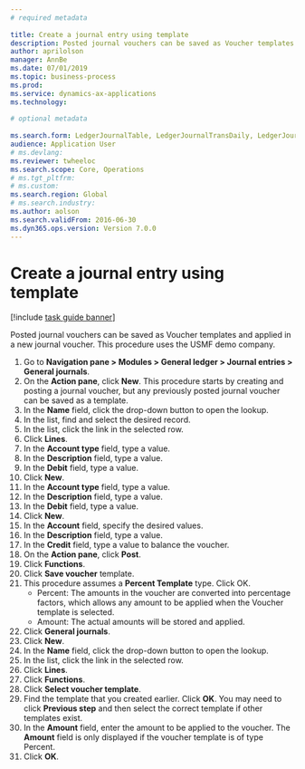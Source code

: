 ```yaml
--- 
# required metadata 
 
title: Create a journal entry using template
description: Posted journal vouchers can be saved as Voucher templates and applied in a new journal voucher. 
author: aprilolson
manager: AnnBe 
ms.date: 07/01/2019
ms.topic: business-process 
ms.prod:  
ms.service: dynamics-ax-applications 
ms.technology:  
 
# optional metadata 
 
ms.search.form: LedgerJournalTable, LedgerJournalTransDaily, LedgerJournalTransVoucherTemplate   
audience: Application User 
# ms.devlang:  
ms.reviewer: twheeloc
ms.search.scope: Core, Operations 
# ms.tgt_pltfrm:  
# ms.custom:  
ms.search.region: Global
# ms.search.industry: 
ms.author: aolson
ms.search.validFrom: 2016-06-30 
ms.dyn365.ops.version: Version 7.0.0 
---
```

# Create a journal entry using template

[!include [task guide banner](../../includes/task-guide-banner.md)]

Posted journal vouchers can be saved as Voucher templates and applied in a new journal voucher. This procedure uses the USMF demo company.

1. Go to **Navigation pane > Modules > General ledger > Journal entries > General journals**.
2. On the **Action pane**, click **New**. This procedure starts by creating and posting a journal voucher, but any previously posted journal voucher can be saved as a template.  
3. In the **Name** field, click the drop-down button to open the lookup.
4. In the list, find and select the desired record.
5. In the list, click the link in the selected row.
6. Click **Lines**.
7. In the **Account type** field, type a value.
8. In the **Description** field, type a value.
9. In the **Debit** field, type a value.
10. Click **New**.
11. In the **Account type** field, type a value.
12. In the **Description** field, type a value.
13. In the **Debit** field, type a value.
14. Click **New**.
14. In the **Account** field, specify the desired values.
15. In the **Description** field, type a value.
16. In the **Credit** field, type a value to balance the voucher.
17. On the **Action pane**, click **Post**.
18. Click **Functions**.
19. Click **Save voucher** template.
20. This procedure assumes a **Percent Template** type. Click OK.
    - Percent: The amounts in the voucher are converted into percentage factors, which allows any amount to be applied when the Voucher template is selected.
    - Amount: The actual amounts will be stored and applied.  
21. Click **General journals**.
22. Click **New**.
23. In the **Name** field, click the drop-down button to open the lookup.
24. In the list, click the link in the selected row.
25. Click **Lines**.
26. Click **Functions**.
27. Click **Select voucher template**.
28. Find the template that you created earlier. Click **OK**. You may need to click **Previous step** and then select the correct template if other templates exist.  
29. In the **Amount** field, enter the amount to be applied to the voucher. The **Amount** field is only displayed if the voucher template is of type Percent.  
30. Click **OK**.

